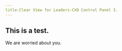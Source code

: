 ```yaml
---
title:Clear View for Leaders-CXO Control Panel 3.
---
```


## This is a test.

We are worried about you.